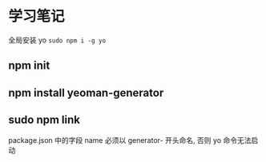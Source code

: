 # 学习笔记

全局安装 yo `sudo npm i -g yo`

## npm init

## npm install yeoman-generator

## sudo npm link

package.json 中的字段 name 必须以 generator- 开头命名, 否则 yo 命令无法启动
